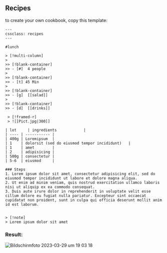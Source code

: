 ## Recipes

to create your own cookbook, copy this template:

```
---
cssclass: recipes
---

#lunch

> [!multi-column]
>
>> [!blank-container]
>> - [#]  4 people
>
>> [!blank-container]
>> - [t] 45 Min
>
>> [!blank-container]
>> - [g]  [[salad]]
>
>> [!blank-container]
>> - [d]  [[drinks]]

 > [!framed-r]
 > ![[Pict.jpg|300]]

| lot     | ingredients            |
| ---- | ----------- |
| 400g | Loremipsum  |
| 1    | dolorsit (sed do eiusmod tempor incididunt)   |
| 1    | amet        |
| 2    | adipisicing | 
| 500g | consectetur |
| 5-6  | eiusmod     |

### Steps
1. Lorem ipsum dolor sit amet, consectetur adipisicing elit, sed do eiusmod tempor incididunt ut labore et dolore magna aliqua. 
2. Ut enim ad minim veniam, quis nostrud exercitation ullamco laboris nisi ut aliquip ex ea commodo consequat. 
3. Duis aute irure dolor in reprehenderit in voluptate velit esse cillum dolore eu fugiat nulla pariatur. Excepteur sint occaecat cupidatat non proident, sunt in culpa qui officia deserunt mollit anim id est laborum.


> [!note]
> Lorem ipsum dolor sit amet
```

### Result:
![Bildschirmfoto 2023-03-29 um 19 03 18](https://user-images.githubusercontent.com/48620536/228628983-c499f19b-c0da-4566-bb2b-f4291670f88a.png)
